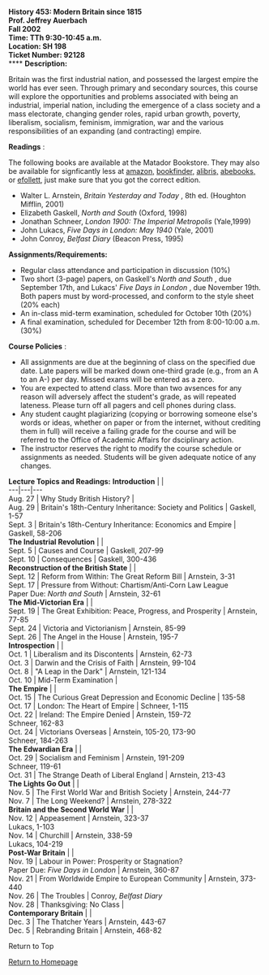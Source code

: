 **History 453: Modern Britain since 1815**  
**Prof. Jeffrey Auerbach**  
**Fall 2002**  
**Time: TTh 9:30-10:45 a.m.**  
**Location: SH 198**  
**Ticket Number: 92128**  
****  **Description:**

Britain was the first industrial nation, and possessed the largest empire the
world has ever seen. Through primary and secondary sources, this course will
explore the opportunities and problems associated with being an industrial,
imperial nation, including the emergence of a class society and a mass
electorate, changing gender roles, rapid urban growth, poverty, liberalism,
socialism, feminism, immigration, war and the various responsibilities of an
expanding (and contracting) empire.

**Readings** :

The following books are available at the Matador Bookstore.  They may also be
available for signficantly less at [amazon,](www.amazon.com)
[bookfinder,](www.bookfinder.com) [alibris,](www.alibris.com)
[abebooks,](www.abebooks.com) or [efollett,](www.efollett.com) just make sure
that you got the correct edition.

  * Walter L. Arnstein, _Britain Yesterday and Today_ , 8th ed. (Houghton Mifflin, 2001)
  * Elizabeth Gaskell, _North and South_ (Oxford, 1998)
  * Jonathan Schneer, _London 1900: The Imperial Metropolis_ (Yale,1999)
  * John Lukacs, _Five Days in London: May 1940_ (Yale, 2001)
  * John Conroy, _Belfast Diary_ (Beacon Press, 1995)

**Assignments/Requirements:**

  * Regular class attendance and participation in discussion (10%)
  * Two short (3-page) papers, on Gaskell's _North and South_ , due September 17th, and Lukacs' _Five Days in London_ , due November 19th.  Both papers must by word-processed, and conform to the style sheet (20% each)
  * An in-class mid-term examination, scheduled for October 10th (20%)
  * A final examination, scheduled for December 12th from 8:00-10:00 a.m. (30%)

**Course Policies** :

  * All assignments are due at the beginning of class on the specified due date. Late papers will be marked down one-third grade (e.g., from an A to an A-) per day. Missed exams will be entered as a zero.
  * You are expected to attend class.  More than two avsences for any reason will adversely affect the student's grade, as will repeated lateness.  Please turn off all pagers and cell phones during class.
  * Any student caught plagiarizing (copying or borrowing someone else's words or ideas, whether on paper or from the internet, without crediting them in full) will receive a failing grade for the course and will be referred to the Office of Academic Affairs for dsciplinary action.
  * The instructor reserves the right to modify the course schedule or assignments as needed. Students will be given adequate notice of any changes.

**Lecture Topics and Readings:**   **Introduction** |  |  
---|---|---  
Aug. 27 | Why Study British History? |  
Aug. 29 | Britain's 18th-Century Inheritance: Society and Politics | Gaskell,
1-57  
Sept. 3 | Britain's 18th-Century Inheritance: Economics and Empire | Gaskell,
58-206  
**The Industrial Revolution** |  |  
Sept. 5 | Causes and Course | Gaskell, 207-99  
Sept. 10 | Consequences | Gaskell, 300-436  
**Reconstruction of the British State** |  |  
Sept. 12 | Reform from Within: The Great Reform Bill | Arnstein, 3-31  
Sept. 17 | Pressure from Without: Chartism/Anti-Corn Law League  
Paper Due: _North and South_ |  Arnstein, 32-61  
**The Mid-Victorian Era** |  |  
Sept. 19 | The Great Exhibition: Peace, Progress, and Prosperity | Arnstein,
77-85  
Sept. 24 | Victoria and Victorianism | Arnstein, 85-99  
Sept. 26 | The Angel in the House | Arnstein, 195-7  
**Introspection** |  |  
Oct. 1 | Liberalism and its Discontents | Arnstein, 62-73  
Oct. 3 | Darwin and the Crisis of Faith | Arnstein, 99-104  
Oct. 8 | "A Leap in the Dark" | Arnstein, 121-134  
Oct. 10 | Mid-Term Examination |  
**The Empire** |  |  
Oct. 15 | The Curious Great Depression and Economic Decline | 135-58  
Oct. 17 | London: The Heart of Empire | Schneer, 1-115  
Oct. 22 | Ireland: The Empire Denied | Arnstein, 159-72  
Schneer, 162-83  
Oct. 24 | Victorians Overseas | Arnstein, 105-20, 173-90  
Schneer, 184-263  
**The Edwardian Era** |  |  
Oct. 29 | Socialism and Feminism | Arnstein, 191-209  
Schneer, 119-61  
Oct. 31 | The Strange Death of Liberal England | Arnstein, 213-43  
**The Lights Go Out** |  |  
Nov. 5 | The First World War and British Society | Arnstein, 244-77  
Nov. 7 | The Long Weekend? | Arnstein, 278-322  
**Britain and the Second World War** |  |  
Nov. 12 | Appeasement | Arnstein, 323-37  
Lukacs, 1-103  
Nov. 14 | Churchill | Arnstein, 338-59  
Lukacs, 104-219  
**Post-War Britain** |  |  
Nov. 19 | Labour in Power: Prosperity or Stagnation?  
Paper Due: _Five Days in London_ |  Arnstein, 360-87  
Nov. 21 | From Worldwide Empire to European Community | Arnstein, 373-440  
Nov. 26 | The Troubles | Conroy, _Belfast Diary_  
Nov. 28 | Thanksgiving: No Class |  
**Contemporary Britain** |  |  
Dec. 3 | The Thatcher Years | Arnstein, 443-67  
Dec. 5 | Rebranding Britain | Arnstein, 468-82  
  
Return to Top

[Return to Homepage](http://www.csun.edu/%7Ejaa7021/homepage.html)

